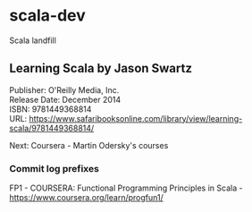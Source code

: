 # scala-dev
Scala landfill

## Learning Scala by Jason Swartz  
Publisher: O'Reilly Media, Inc.  
Release Date: December 2014  
ISBN: 9781449368814  
URL: https://www.safaribooksonline.com/library/view/learning-scala/9781449368814/  

Next: Coursera - Martin Odersky's courses


### Commit log prefixes

FP1 - COURSERA: Functional Programming Principles in Scala -  https://www.coursera.org/learn/progfun1/
